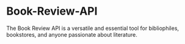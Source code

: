 # Book-Review-API
The Book Review API is a versatile and essential tool for bibliophiles, bookstores, and anyone passionate about literature.
